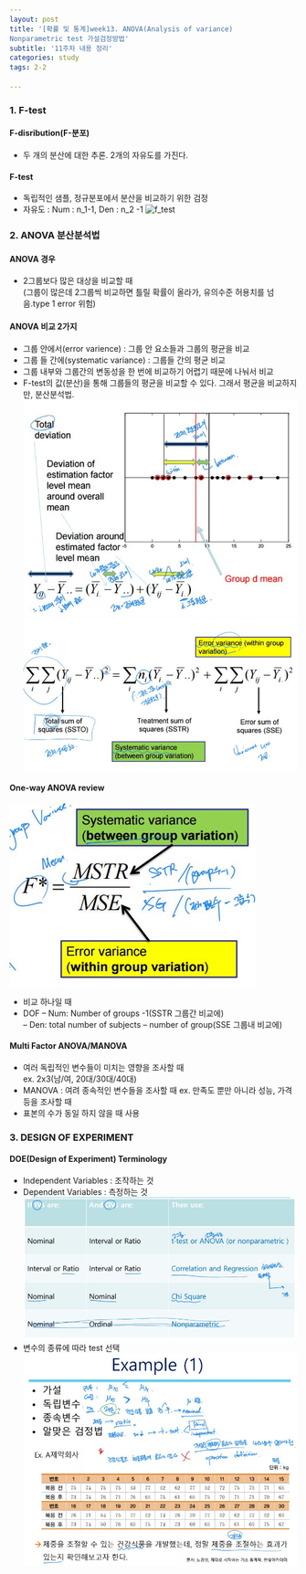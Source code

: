 ```yaml
---
layout: post
title: '[확률 및 통계]week13. ANOVA(Analysis of variance)
Nonparametric test 가설검정방법'
subtitle: '11주차 내용 정리'
categories: study
tags: 2-2

---
```

### 1. F-test
#### F-disribution(F-분포)
* 두 개의 분산에 대한 추론. 2개의 자유도를 가진다.
#### F-test
* 독립적인 샘플, 정규분포에서 분산을 비교하기 위한 검정
* 자유도
: Num : n_1-1, Den : n_2 -1
![f_test](/assets/img/f_table)

### 2. ANOVA 분산분석법
#### ANOVA 경우
* 2그룹보다 많은 대상을 비교할 때  
(그룹이 많은데 2그룹씩 비교하면 틀릴 확률이 올라가, 유의수준 허용치를 넘음.type 1 error 위험)
#### ANOVA 비교 2가지
* 그룹 안에서(error varience)
: 그룹 안 요소들과 그룹의 평균을 비교
* 그룹 들 간에(systematic variance)
: 그룹들 간의 평균 비교
* 그룹 내부와 그룹간의 변동성을 한 번에 비교하기 어렵기 때문에 나눠서 비교
* F-test의 값(분산)을 통해 그룹들의 평균을 비교할 수 있다. 그래서 평균을 비교하지만, 분산분석법.
![anova](/assets/img/anova.JPG)
![anoava_model](/assets/img/anova_model.JPG)
#### One-way ANOVA review
![f-test](/assets/img/f-test.JPG)
* 비교 하나일 때
* DOF
– Num: Number of groups -1(SSTR 그룹간 비교에)  
– Den: total number of subjects – number of group(SSE 그룹내 비교에)

#### Multi Factor ANOVA/MANOVA
* 여러 독립적인 변수들이 미치는 영향을 조사할 때  
ex. 2x3(남/여, 20대/30대/40대)
* MANOVA : 여려 종속적인 변수들을 조사할 때
ex. 만족도 뿐만 아니라 성능, 가격 등을 조사할 때
* 표본의 수가 동일 하지 않을 때 사용

### 3. DESIGN OF EXPERIMENT
#### DOE(Design of Experiment) Terminology
* Independent Variables : 조작하는 것
* Dependent Variables : 측정하는 것
![variables](/assets/img/variables.JPG)
* 변수의 종류에 따라 test 선택
![example](/assets/img/example.JPG)